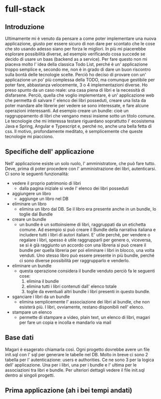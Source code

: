 # full-stack

## Introduzione 

Ultimamente mi è venuto da pensare a come poter implementare una nuova applicazione,
giusto per essere sicuro di non dare per scontato che le cose che sto usando adesso
siano per forza le migliori.
In più mi piacerebbe esplorare possibilità diverse, ad esempio verificando cosa succede
se decido di usare un baas (backend as a service).
Per fare questo non mi piaceva molto l' idea della classica Todo List, perché è 
un' applicazione troppo semplice e, secondo me, non è in grado di dare un buon riscontro sulla
bontà delle tecnologie scelte. 
Perciò ho deciso di provare con un' applicazione un po' più complessa della TODO, ma comunque gestibile
per poter fare, abbastanza velocemente, 3 o 4 implementazioni diverse.
Ho preso spunto da un caso reale: una casa piena di libri e la necessità di disfarsene.
Perciò, quella che voglio implementare, è un' applicazione web che permetta di salvare l' elenco dei libri posseduti,
creare una lista da poter mandare alle librerie per vedere se sono interessate, e fare alcune operazioni interessanti.
Ad esempio creare un bundle: cioè un raggruppamento di libri che vengano messi insieme sotto un titolo comune.
Le tecnologie che mi interessa testare riguardano soprattutto l' ecosistema Java e Spring, Angular e Typescript e, perché no,
anche una bella fetta di css.
Il motivo, profondamente meditato, è semplicemente che queste tecnologie mi piacciono.


## Specifiche dell' applicazione

Nell' applicazione esiste un solo ruolo, l' amministratore, che può fare tutto. Deve, prima di poter procedere con l' amministrazione dei libri, autenticarsi.
Ci sono le seguenti funzionalità:
  - vedere il proprio patrimonio di libri
    - dalla pagina iniziale si vede l' elenco dei libri posseduti
  - aggiungere un libro
    - aggiunge un libro nel DB
  - eliminare un libro
    - elimina un libro dal DB. Se il libro era presente anche in un bundle, lo toglie dal Bundle
  - creare un bundle
    - un bundle è un sottoinsieme di libri, raggruppati da un etichetta comune. Ad esempio si può creare il Bundle della narrativa italiana e includere tutti i libri di autori italiani. E' utile perché, per vendere o regalare i libri, spesso è utile raggrupparli per genere o, viceversa, se si è già raggiunto un accordo con una libreria si può creare il bundle per quella libreria per poi eliminare i libri in blocco, una volta venduti.
    Uno stesso libro può essere presente in più bundle, perché ci sono diverse possibilità per raggrupparlo e venderlo.
  - eliminare un bundle
    - questa operazione considera il bundle venduto perciò fa le seguenti cose:
        1. elimina il bundle
        2. elimina tutti i libri contenuti dall' elenco totale
        3. toglie da eventuali altri bundle i libri presenti in questo bundle.
  - sganciare i libri da un bundle
    - elimina semplicemente l' associazione dei libri al bundle, che non esisterà più. I libri, ovviamente, restano disponibili nell' elenco.
  - stampare un elenco
    - permette di stampare a video, plain text, un elenco di libri, magari per fare un copia e incolla e mandarlo via mail

## Base dati

Magari è esagerato chiamarla così. Ogni progetto dovrebbe avere un file init.sql con l' sql per generare le tabelle nel DB.
Molto in breve ci sono 2 tabella per l' autenticazione: users e authorities.
Ce ne sono 3 per la logica dell' applicazione.
Una per i libri, una per i bundle e l' ultima per le associazioni tra libri e bundle.
Per ulteriori dettagli vedere il file init.sql dentro ai singoli progetti.

## Prima applicazione (ah i bei tempi andati)

